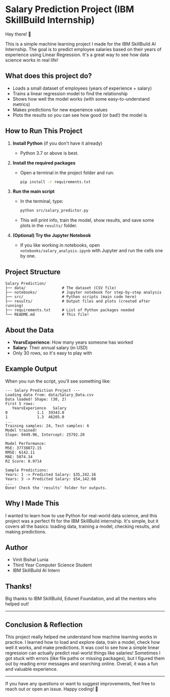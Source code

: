 # Salary Prediction Project (IBM SkillBuild Internship)

Hey there! 👋

This is a simple machine learning project I made for the IBM SkillBuild AI Internship. The goal is to predict employee salaries based on their years of experience using Linear Regression. It's a great way to see how data science works in real life!

## What does this project do?
- Loads a small dataset of employees (years of experience + salary)
- Trains a linear regression model to find the relationship
- Shows how well the model works (with some easy-to-understand metrics)
- Makes predictions for new experience values
- Plots the results so you can see how good (or bad!) the model is

## How to Run This Project

1. **Install Python** (if you don't have it already)
   - Python 3.7 or above is best.

2. **Install the required packages**
   - Open a terminal in the project folder and run:
     ```bash
     pip install -r requirements.txt
     ```

3. **Run the main script**
   - In the terminal, type:
     ```bash
     python src/salary_predictor.py
     ```
   - This will print info, train the model, show results, and save some plots in the `results/` folder.

4. **(Optional) Try the Jupyter Notebook**
   - If you like working in notebooks, open `notebooks/salary_analysis.ipynb` with Jupyter and run the cells one by one.

## Project Structure
```
Salary Prediction/
├── data/                # The dataset (CSV file)
├── notebooks/           # Jupyter notebook for step-by-step analysis
├── src/                 # Python scripts (main code here)
├── results/             # Output files and plots (created after running)
├── requirements.txt     # List of Python packages needed
└── README.md            # This file!
```

## About the Data
- **YearsExperience**: How many years someone has worked
- **Salary**: Their annual salary (in USD)
- Only 30 rows, so it's easy to play with

## Example Output
When you run the script, you'll see something like:
```
--- Salary Prediction Project ---
Loading data from: data/Salary_Data.csv
Data loaded! Shape: (30, 2)
First 5 rows:
   YearsExperience   Salary
0             1.1  39343.0
1             1.3  46205.0
...
Training samples: 24, Test samples: 6
Model trained!
Slope: 9449.96, Intercept: 25792.20

Model Performance:
MSE: 37738872.15
RMSE: 6142.11
MAE: 5074.34
R2 Score: 0.9714

Sample Predictions:
Years: 1 -> Predicted Salary: $35,242.16
Years: 3 -> Predicted Salary: $54,142.08
...
Done! Check the 'results' folder for outputs.
```

## Why I Made This
I wanted to learn how to use Python for real-world data science, and this project was a perfect fit for the IBM SkillBuild internship. It's simple, but it covers all the basics: loading data, training a model, checking results, and making predictions.

## Author
- Vinit Bishal Lunia
- Third Year Computer Science Student
- IBM SkillBuild AI Intern

## Thanks!
Big thanks to IBM SkillBuild, Edunet Foundation, and all the mentors who helped out!

---

## Conclusion & Reflection
This project really helped me understand how machine learning works in practice. I learned how to load and explore data, train a model, check how well it works, and make predictions. It was cool to see how a simple linear regression can actually predict real-world things like salaries! Sometimes I got stuck with errors (like file paths or missing packages), but I figured them out by reading error messages and searching online. Overall, it was a fun and valuable experience.


---
If you have any questions or want to suggest improvements, feel free to reach out or open an issue. Happy coding! 🚀
